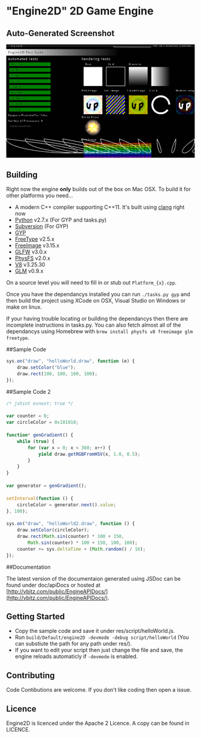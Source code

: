 # "Engine2D" 2D Game Engine

## Auto-Generated Screenshot
![Screenshot](screenshot.png)

## Building
Right now the engine **only** builds out of the box on Mac OSX. To build it for other platforms you need...

- A modern C++ compiler supporting C++11. It's built using [clang](http://clang.llvm.org/) right now
- [Python](http://www.python.org/) v2.7.x (For GYP and tasks.py)
- [Subversion](https://subversion.apache.org/) (For GYP)
- [GYP](https://code.google.com/p/gyp/)
- [FreeType](http://www.freetype.org/) v2.5.x
- [FreeImage](http://freeimage.sourceforge.net/) v3.15.x
- [GLFW](http://www.glfw.org/) v3.0.x
- [PhysFS](https://icculus.org/physfs/) v2.0.x
- [V8](https://code.google.com/p/v8/) v3.25.30
- [GLM](http://glm.g-truc.net/0.9.5/index.html) v0.9.x

On a source level you will need to fill in or stub out `Platform_{x}.cpp`.

Once you have the dependancys installed you can run `./tasks.py gyp` and then build the project using XCode on OSX, Visual Studio on Windows or make on linux.

If your having trouble locating or building the dependancys then there are incomplete instructions in tasks.py. You can also fetch almost all of the dependancys using Homebrew with `brew install physfs v8 freeimage glm freetype`.

##Sample Code

```javascript
sys.on("draw", "helloWorld.draw", function (e) {
	draw.setColor("blue");
	draw.rect(100, 100, 100, 100);
});
```

##Sample Code 2

```javascript
/* jshint esnext: true */

var counter = 0;
var circleColor = 0x101010;

function* genGradient() {
	while (true) {
		for (var x = 0; x < 360; x++) {
			yield draw.getRGBFromHSV(x, 1.0, 0.5);
		}
	}
}

var generator = genGradient();

setInterval(function () {
	circleColor = generator.next().value;
}, 100);

sys.on("draw", "helloWorld2.draw", function () {
	draw.setColor(circleColor);
	draw.rect(Math.sin(counter) * 100 + 150,
		Math.sin(counter) * 100 + 150, 100, 100);
	counter += sys.deltaTime + (Math.random() / 16);
});
```

##Documentation

The latest version of the documentaion generated using JSDoc can be found under doc/apiDocs or hosted at [http://vbitz.com/public/EngineAPIDocs/](http://vbitz.com/public/EngineAPIDocs/).

## Getting Started

- Copy the sample code and save it under res/script/helloWorld.js.
- Run `build/Default/engine2D -devmode -debug script/helloWorld` (You can substiute the path for any path under res/).
- If you want to edit your script then just change the file and save, the engine reloads automaticly if `-devmode` is enabled.

## Contributing
Code Contibutions are welcome. If you don't like coding then open a issue.

## Licence
Engine2D is licenced under the Apache 2 Licence. A copy can be found in LICENCE.
